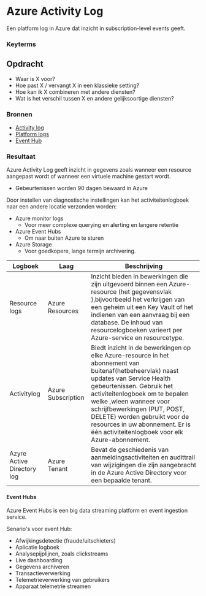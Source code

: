 # Azure Activity Log
Een platform log in Azure dat inzicht in subscription-level events geeft. 

### Keyterms


## Opdracht
- Waar is X voor?
- Hoe past X / vervangt X in een klassieke setting?
- Hoe kan ik X combineren met andere diensten?
- Wat is het verschil tussen X en andere gelijksoortige diensten?

### Bronnen
- [Activity log](https://docs.microsoft.com/en-us/azure/azure-monitor/essentials/activity-log)
- [Platform logs](https://docs.microsoft.com/en-us/azure/azure-monitor/essentials/platform-logs-overview)
- [Event Hub](https://docs.microsoft.com/en-us/azure/event-hubs/event-hubs-about)

### Resultaat
Azure Activity Log geeft inzicht in gegevens zoals wanneer een resource aangepast wordt of wanneer een virtuele machine gestart wordt.
* Gebeurtenissen worden 90 dagen bewaard in Azure

Door instellen van diagnostische instellingen kan het activiteitenlogboek naar een andere locatie verzonden worden:
* Azure monitor logs
    - Voor meer complexe querying en alerting en langere retentie
* Azure Event Hubs
    - Om naar buiten Azure te sturen
* Azure Storage  
    - Voor goedkopere, lange termijn archivering.

| Logboek | Laag | Beschrijving |
| ---- | ---- | ---- |
| Resource logs | Azure Resources | Inzicht bieden in bewerkingen die zijn uitgevoerd binnen een Azure-resource (het gegevensvlak ),bijvoorbeeld het verkrijgen van een geheim uit een Key Vault of het indienen van een aanvraag bij een database. De inhoud van resourcelogboeken varieert per Azure-service en resourcetype. |
| Activitylog | Azure Subscription | Biedt inzicht in de bewerkingen op elke Azure-resource in het abonnement van buitenaf(hetbeheervlak) naast updates van Service Health gebeurtenissen. Gebruik het activiteitenlogboek om te bepalen welke ,wieen wanneer voor schrijfbewerkingen (PUT, POST, DELETE) worden gebruikt voor de resources in uw abonnement. Er is één activiteitenlogboek voor elk Azure-abonnement. |
| Azyre Active Directory log | Azure Tenant | Bevat de geschiedenis van aanmeldingsactiviteiten en audittrail van wijzigingen die zijn aangebracht in de Azure Active Directory voor een bepaalde tenant. |

#### Event Hubs 
Azure Event Hubs is een big data streaming platform en event ingestion service.

Senario's voor event Hub:
* Afwijkingsdetectie (fraude/uitschieters)
* Aplicatie logboek
* Analysepijplijnen, zoals clickstreams
* Live dashboarding
* Gegevens archiveren
* Transactieverwerking
* Telemetrieverwerking van gebruikers
* Apparaat telemetrie streamen
